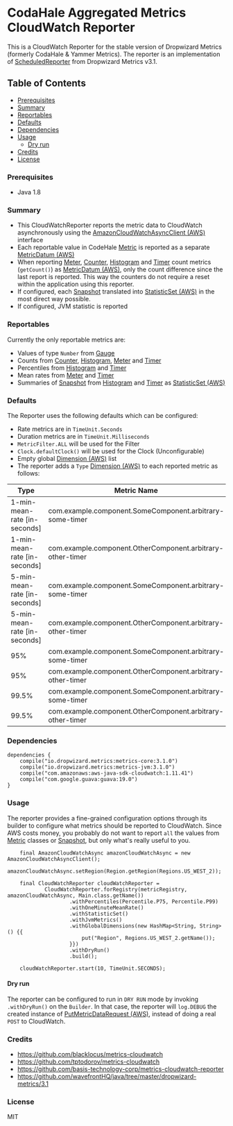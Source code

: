 # CodaHale Aggregated Metrics CloudWatch Reporter

This is a CloudWatch Reporter for the stable version of Dropwizard Metrics (formerly CodaHale & Yammer Metrics). The reporter is an implementation of [ScheduledReporter](http://metrics.dropwizard.io/3.1.0/apidocs/com/codahale/metrics/ScheduledReporter.html) from Dropwizard Metrics v3.1. 

## Table of Contents

  - [Prerequisites](#prerequisites)
  - [Summary](#summary)
  - [Reportables](#reportables)
  - [Defaults](#defaults)
  - [Dependencies](#dependencies)
  - [Usage](#usage)
    - [Dry run](#dry-run)
  - [Credits](#credits)
  - [License](#license)

### Prerequisites

- Java 1.8

### Summary

- This CloudWatchReporter reports the metric data to CloudWatch asynchronously using the [AmazonCloudWatchAsyncClient (AWS)](http://docs.aws.amazon.com/AWSJavaSDK/latest/javadoc/com/amazonaws/services/cloudwatch/AmazonCloudWatchAsyncClient.html) interface 
- Each reportable value in CodeHale [Metric](http://metrics.dropwizard.io/3.1.0/apidocs/com/codahale/metrics/Metric.html) is reported as a separate [MetricDatum (AWS)](http://docs.aws.amazon.com/AWSJavaSDK/latest/javadoc/com/amazonaws/services/cloudwatch/model/MetricDatum.html) 
- When reporting [Meter](http://metrics.dropwizard.io/3.1.0/apidocs/com/codahale/metrics/Meter.html), [Counter](http://metrics.dropwizard.io/3.1.0/apidocs/com/codahale/metrics/Counter.html), [Histogram](http://metrics.dropwizard.io/3.1.0/apidocs/com/codahale/metrics/Histogram.html) and [Timer](http://metrics.dropwizard.io/3.1.0/apidocs/com/codahale/metrics/Timer.html) count metrics (`getCount()`) as [MetricDatum (AWS)](http://docs.aws.amazon.com/AWSJavaSDK/latest/javadoc/com/amazonaws/services/cloudwatch/model/MetricDatum.html), only the count difference since the last report is reported. This way the counters do not require a reset within the application using this reporter.
- If configured, each [Snapshot](http://metrics.dropwizard.io/3.1.0/apidocs/com/codahale/metrics/Snapshot.html) translated into [StatisticSet (AWS)](http://docs.aws.amazon.com/AWSJavaSDK/latest/javadoc/com/amazonaws/services/cloudwatch/model/StatisticSet.html) in the most direct way possible.
- If configured, JVM statistic is reported

### Reportables

Currently the only reportable metrics are:

- Values of type `Number` from [Gauge](http://metrics.dropwizard.io/3.1.0/apidocs/com/codahale/metrics/Gauge.html)
- Counts from [Counter](http://metrics.dropwizard.io/3.1.0/apidocs/com/codahale/metrics/Counter.html), [Histogram](http://metrics.dropwizard.io/3.1.0/apidocs/com/codahale/metrics/Histogram.html), [Meter](http://metrics.dropwizard.io/3.1.0/apidocs/com/codahale/metrics/Meter.html) and [Timer](http://metrics.dropwizard.io/3.1.0/apidocs/com/codahale/metrics/Timer.html)
- Percentiles from [Histogram](http://metrics.dropwizard.io/3.1.0/apidocs/com/codahale/metrics/Histogram.html) and [Timer](http://metrics.dropwizard.io/3.1.0/apidocs/com/codahale/metrics/Timer.html)
- Mean rates from [Meter](http://metrics.dropwizard.io/3.1.0/apidocs/com/codahale/metrics/Meter.html) and [Timer](http://metrics.dropwizard.io/3.1.0/apidocs/com/codahale/metrics/Timer.html)
- Summaries of [Snapshot](http://metrics.dropwizard.io/3.1.0/apidocs/com/codahale/metrics/Snapshot.html) from [Histogram](http://metrics.dropwizard.io/3.1.0/apidocs/com/codahale/metrics/Histogram.html) and [Timer](http://metrics.dropwizard.io/3.1.0/apidocs/com/codahale/metrics/Timer.html) as [StatisticSet (AWS)](http://docs.aws.amazon.com/AWSJavaSDK/latest/javadoc/com/amazonaws/services/cloudwatch/model/StatisticSet.html)

### Defaults

The Reporter uses the following defaults which can be configured:

- Rate metrics are in `TimeUnit.Seconds`
- Duration metrics are in `TimeUnit.Milliseconds`
- `MetricFilter.ALL` will be used for the Filter
- `Clock.defaultClock()` will be used for the Clock (Unconfigurable)
- Empty global [Dimension (AWS)](http://docs.aws.amazon.com/AWSJavaSDK/latest/javadoc/com/amazonaws/services/cloudwatch/model/Dimension.html) list
- The reporter adds a `Type` [Dimension (AWS)](http://docs.aws.amazon.com/AWSJavaSDK/latest/javadoc/com/amazonaws/services/cloudwatch/model/Dimension.html) to each reported metric as follows:

| Type                                      | Metric Name                                                     |
| ----------------------------------------- | --------------------------------------------------------------- |
| 1-min-mean-rate [in-seconds]              | com.example.component.SomeComponent.arbitrary-some-timer        |
| 1-min-mean-rate [in-seconds]              | com.example.component.OtherComponent.arbitrary-other-timer      |
| 5-min-mean-rate [in-seconds]              | com.example.component.SomeComponent.arbitrary-some-timer        |
| 5-min-mean-rate [in-seconds]              | com.example.component.OtherComponent.arbitrary-other-timer      |
| 95%                                       | com.example.component.SomeComponent.arbitrary-some-timer        |
| 95%                                       | com.example.component.OtherComponent.arbitrary-other-timer      |
| 99.5%                                     | com.example.component.SomeComponent.arbitrary-some-timer        |
| 99.5%                                     | com.example.component.OtherComponent.arbitrary-other-timer      |


### Dependencies
```
dependencies { 
    compile("io.dropwizard.metrics:metrics-core:3.1.0")
    compile("io.dropwizard.metrics:metrics-jvm:3.1.0")
    compile("com.amazonaws:aws-java-sdk-cloudwatch:1.11.41")
    compile("com.google.guava:guava:19.0")
}
```


### Usage

The reporter provides a fine-grained configuration options through its builder to configure what metrics should be reported to CloudWatch. Since AWS costs money, you probably do not want to report `all` the values from [Metric](http://metrics.dropwizard.io/3.1.0/apidocs/com/codahale/metrics/Metric.html) classes or [Snapshot](http://metrics.dropwizard.io/3.1.0/apidocs/com/codahale/metrics/Snapshot.html), but only what's really useful to you.


```
    final AmazonCloudWatchAsync amazonCloudWatchAsync = new AmazonCloudWatchAsyncClient();
    amazonCloudWatchAsync.setRegion(Region.getRegion(Regions.US_WEST_2));

    final CloudWatchReporter cloudWatchReporter =
            CloudWatchReporter.forRegistry(metricRegistry, amazonCloudWatchAsync, Main.class.getName())
                    .withPercentiles(Percentile.P75, Percentile.P99)
                    .withOneMinuteMeanRate()
                    .withStatisticSet()
                    .withJvmMetrics()
                    .withGlobalDimensions(new HashMap<String, String>() {{
                        put("Region", Regions.US_WEST_2.getName());
                    }})
                    .withDryRun()
                    .build();

    cloudWatchReporter.start(10, TimeUnit.SECONDS);
```


#### Dry run
The reporter can be configured to run in `DRY RUN` mode by invoking `.withDryRun()` on the `Builder`. In that case, the reporter will `log.DEBUG` the created instance of [PutMetricDataRequest (AWS)](http://docs.aws.amazon.com/AWSJavaSDK/latest/javadoc/com/amazonaws/services/cloudwatch/model/PutMetricDataRequest.html), instead of doing a real `POST` to CloudWatch. 



### Credits
* https://github.com/blacklocus/metrics-cloudwatch
* https://github.com/tptodorov/metrics-cloudwatch
* https://github.com/basis-technology-corp/metrics-cloudwatch-reporter
* https://github.com/wavefrontHQ/java/tree/master/dropwizard-metrics/3.1


### License
MIT
